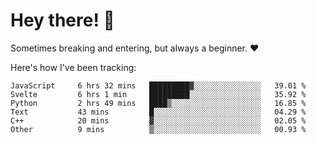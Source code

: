 # Hey there! 👋
Sometimes breaking and entering, but always a beginner. ❤️

Here's how I've been tracking:
<!--START_SECTION:waka-->

```text
JavaScript     6 hrs 32 mins   █████████▓░░░░░░░░░░░░░░░   39.01 %
Svelte         6 hrs 1 min     █████████░░░░░░░░░░░░░░░░   35.92 %
Python         2 hrs 49 mins   ████▒░░░░░░░░░░░░░░░░░░░░   16.85 %
Text           43 mins         █░░░░░░░░░░░░░░░░░░░░░░░░   04.29 %
C++            20 mins         ▓░░░░░░░░░░░░░░░░░░░░░░░░   02.05 %
Other          9 mins          ▒░░░░░░░░░░░░░░░░░░░░░░░░   00.93 %
```

<!--END_SECTION:waka-->
